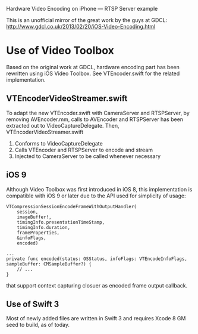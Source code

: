 Hardware Video Encoding on iPhone — RTSP Server example

This is an unofficial mirror of the great work by the guys at GDCL: http://www.gdcl.co.uk/2013/02/20/iOS-Video-Encoding.html

# Use of Video Toolbox
Based on the original work at GDCL, hardware encoding part has been rewritten using iOS Video Toolbox. See VTEncoder.swift for the related implementation.

## VTEncoderVideoStreamer.swift
To adapt the new VTEncoder.swift with CameraServer and RTSPServer, by removing AVEncoder.mm, calls to AVEncoder and RTSPServer has been extracted out to VideoCaptureDelegate.
Then, VTEncoderVideoStreamer.swift 
1. Conforms to VideoCaptureDelegate
2. Calls VTEncoder and RTSPServer to encode and stream
3. Injected to CameraServer to be called whenever necessary

## iOS 9
Although Video Toolbox was first introduced in iOS 8, this implementation is compatible with iOS 9 or later due to the API used for simplicity of usage:

```
VTCompressionSessionEncodeFrameWithOutputHandler(
    session,
    imageBuffer!,
    timingInfo.presentationTimeStamp,
    timingInfo.duration,
    frameProperties,
    &infoFlags,
    encoded)

...
private func encoded(status: OSStatus, infoFlags: VTEncodeInfoFlags, sampleBuffer: CMSampleBuffer?) {
    // ...
}
```
that support context capturing closuer as encoded frame output callback.

## Use of Swift 3
Most of newly added files are written in Swift 3 and requires Xcode 8 GM seed to build, as of today.
